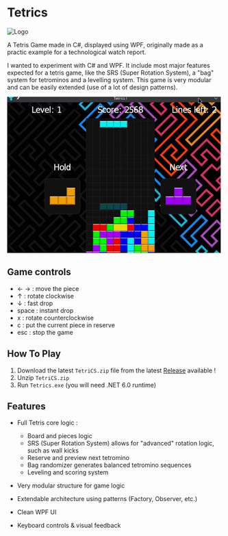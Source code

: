 # Tetrics
![Logo](Tetrics/Assets/Icon.ico)

A Tetris Game made in C#, displayed using WPF, originally made as a practic example for a technological watch report.

I wanted to experiment with C# and WPF. It include most major features expected for a tetris game, like the SRS (Super Rotation System), a "bag" system for tetrominos and a levelling system.
This game is very modular and can be easily extended (use of a lot of design patterns).

![Démo](Tetrics/ext_resources/TetriCS_demo.gif)



## Game controls

- ← → : move the piece
- ↑ : rotate clockwise
- ↓ : fast drop
- space : instant drop
- x : rotate counterclockwise
- c : put the current piece in reserve
- esc : stop the game


## How To Play 

1. Download the latest `TetriCS.zip` file from the latest [Release](https://github.com/Eralo/Tetrics/releases) available ! 
2. Unzip `TetriCS.zip`
3. Run `Tetrics.exe` (you will need .NET 6.0 runtime)


## Features

- Full Tetris core logic :
  -   Board and pieces logic
  -   SRS (Super Rotation System) allows for "advanced" rotation logic, such as wall kicks
  -   Reserve and preview next tetromino
  -   Bag randomizer generates balanced tetromino sequences
  -   Leveling and scoring system

- Very modular structure for game logic
- Extendable architecture using patterns (Factory, Observer, etc.)
- Clean WPF UI
- Keyboard controls & visual feedback
